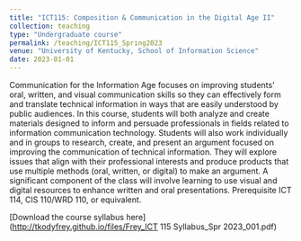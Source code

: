 ```yaml
---
title: "ICT115: Composition & Communication in the Digital Age II"
collection: teaching
type: "Undergraduate course"
permalink: /teaching/ICT115_Spring2023
venue: "University of Kentucky, School of Information Science"
date: 2023-01-01
---
```


Communication for the Information Age focuses on improving students’ oral, written, and visual communication skills so they can effectively form and translate technical information in ways that are easily understood by public audiences. In this course, students will both analyze and create materials designed to inform and persuade professionals in fields related to information communication technology. Students will also work individually and in groups to research, create, and present an argument focused on improving the communication of technical information. They will explore issues that align with their professional interests and produce products that use multiple methods (oral, written, or digital) to make an argument. A significant component of the class will involve learning to use visual and digital resources to enhance written and oral presentations. Prerequisite ICT 114, CIS 110/WRD 110, or equivalent.

[Download the course syllabus here](http://tkodyfrey.github.io/files/Frey_ICT 115 Syllabus_Spr 2023_001.pdf)
